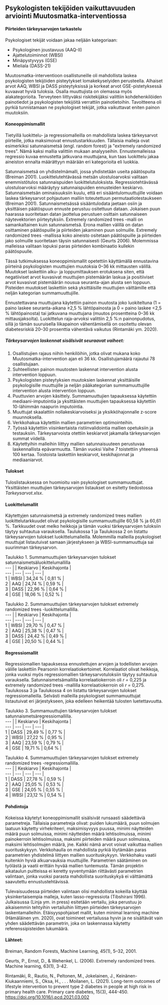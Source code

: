 ## Psykologisten tekijöiden vaikuttavuuden arviointi Muutosmatka-interventiossa

#### Piirteiden tärkeysarvojen tarkastelu

Psykologiset tekijät voidaan jakaa neljään kategoriaan:
- Psykologinen joustavuus (AAQ-II)
- Ajattelutoiminnot (WBSI)
- Minäpystyvyys (GSE)
- Mieliala (DASS-21)

Muutosmatka-interventioon osallistuneille oli mahdollista laskea psykologisten tekijöiden pisteytykset lomakekyselyiden perusteella. Alhaiset arvot AAQ, WBSI ja DASS pisteytyksissä ja korkeat arvot GSE-pistetyksessä kuvaavat hyviä tuloksia. Osalla muuttujista on olemassa myös alakategorioita. Terveyteen liittyväksi riskitekijäksi valittiin kohdehenkilöiden painotiedot ja psykologisten tekijöitä verrattiin painotietoihin. Tavoitteena oli pyrkiä tunnistamaan ne psykologiset tekijät, jotka vaikuttavat eniten painon muutoksiin. 

#### Koneoppimismallit 

Tietyillä luokittelu- ja regressiomalleilla on mahdollista laskea tärkeysarvot piirteille, jotka maksimoivat ennustustarkkuuden. Tällaisia malleja ovat esimerkiksi satunnaismetsä (engl. random forest) ja "extremely randomized trees". Nämä kaksi mallia valittiin mukaan analyyseihin. Ennustemalleissa regressio kuvaa ennustetta jatkuvana muuttujana, kun taas luokittelu jakaa aineiston ennalta määrättyyn määrään eri kategorioita eli luokkia. 

Satunnaismetsä on yhdistelmämalli, jossa yhdistetään useita päätöspuita (Breiman 2001). Luokittelutehtävässä metsän ulostuloarvoksi valitaan enemmistötulos satunnaispuiden luokittelutuloksista. Regressiotehtävässä ulostuloarvoksi määräytyy satunnaispuiden ennusteiden keskiarvo. Satunnaismetsän ominaisuuksiin kuulu, että eri sisääntulomuuttujille voidaan laskea tärkeysarvot pohjautuen malliin toteutettuun permutaatiotestaukseen (Breiman 2001). Satunnaismetsässä sisääntulodata jaetaan osiin ja yksittäisen päätöspuun ennuste perustuu ositettuun dataan. Jokaisen puun haarassa suoritetaan datan jaottelua perustuen osittain satunnaiseen näytevektorien piirteytyksiin. Extremely randomized trees -malli on samankaltainen kuin satunnaismetsä. Erona mallien välillä on datan osittaminen päätöspuille ja piirteiden jakaminen puun solmuille. Extremely randomized trees -mallissa koko aineisto ositetaan päätöspuille ja piirteiden jako solmuille suoritetaan täysin satunnaisesti (Geurts 2006). Molemmissa malleissa valitaan lopuksi paras piirteiden kombinaatio kullekin päätöspuulle.   

Tässä tutkimuksessa koneoppimismallit opetettiin käyttämällä ennustavina piirteinä psykologisten muuttujien muutoksia 0–36 kk mittausten välillä. Muutokset laskettiin alku- ja loppumittauksen erotuksena siten, että negatiiviset arvot kuvasivat muuttujien pistemäärän laskua ja positiiviset arvot kuvasivat pistemäärän nousua seuranta-ajan alusta sen loppuun. Pisteiden muutokset laskettiin sekä yksittäisille muuttujien väittämille että neljän kategorian summamuuttujille. 

Ennustettavana muuttujana käytettiin painon muutosta joko luokiteltuna (1 = paino laskee seuranta-aikana ≥2,5 % lähtöpainosta ja 0 = paino laskee <2,5 % lähtöpainosta) tai jatkuvana muuttujana (muutos prosentteina 0–36 kk mittausjaksolta). Luokittelun raja-arvoksi valittiin 2,5 %:n painonpudotus, sillä jo tämän suuruisella liikapainon vähentämisellä on osoitettu olevan diabetesriskiä 20–30 prosenttia vähentävä vaikutus (Rintamäki ym. 2020).


##### Tärkeysarvojen laskennat sisälsivät seuraavat vaiheet:
1.	Osallistujien rajaus niihin henkilöihin, jotka olivat mukana koko Muutosmatka-intervention ajan eli 36 kk. Osallistujamäärä rajautui 78 osallistujaan.     
2.	Suhteellisten painon muutosten laskennat intervention alusta intervention loppuun.  
3.	Psykologisten pisteytyksien muutoksien laskennat yksittäisille psykologisille muuttujille ja neljän pääkategorian summamuuttujille intervention alusta intervention loppuun.  
4.	Puuttuvien arvojen käsittely. Summamuuttujien tapauksessa käytettiin mediaani-imputointia ja yksittäisten muuttujien tapauksessa käytettiin 10-lähimmän naapurin imputointia.   
5.	Muuttujat skaalattiin nollakeskiarvoiseksi ja yksikköhajonnalle z-score muunnoksella.  
6.	Verkkohakua käytettiin mallien parametrien optimointeihin.   
7.	Työssä käytettiin viisinkertaista ristiinvalidointia mallien opetuksiin ja testauksiin. Tärkeysarvoista otettiin keskiarvot jakamalla tärkeysarvojen summat viidellä.   
8.	Käytettyihin malleihin liittyy mallien satunnaisuuteen perustuvaa laskennallista epävarmuutta. Tämän vuoksi Vaihe 7 toistettiin yhteensä 100 kertaa. Toistoista laskettiin keskiarvot, keskihajonnat ja mediaaniarvot.      

#### Tulokset
Tuloslistauksessa on huomioitu vain psykologiset summamuuttujat. Yksittäisten muuttujien tärkeysarvojen listaukset on esitetty tiedostossa *Tarkeysarvot.xlsx*. 

#### Luokittelumallit
Käytettyjen satunnaismetsä ja extremely randomized trees mallien luokittelutarkkuudet olivat psykologisille summamuuttujille 60,58 % ja 60,61 %. Tarkkuudet ovat melko heikkoja ja tämän vuoksi tärkeysarvojen tuloksiin täytyy suhtautua varauksella. Taulukossa 1 ja Taulukossa 2 on listattu tärkeysarvojen tulokset luokittelumalleilla. Molemmilla malleilla psykologiset muuttujat listautuivat samaan järjestykseen ja WBSI-summamuuttuja sai suurimman tärkeysarvon.    
  
Taulukko 1. Summamuuttujien tärkeysarvojen tulokset satunnaismetsäluokittelumallilla  
--- |  | Keskiarvo | Keskihajonta |  
--- | --- | --- | --- |  
1 | WBSI | 34,24 % | 0,81 % |    
2 | AAQ | 24,74 % | 0,59 % |    
3 | DASS | 22,96 % | 0,64 % |   
4 | GSE | 18,06 % | 0,52 % |    
  
Taulukko 2. Summamuuttujien tärkeysarvojen tulokset extremely randomized trees -luokittelumallilla.  
---  |  | Keskiarvo | Keskihajonta |  
--- | --- | --- | --- |  
1 | WBSI | 29,70 % | 0,47 % |   
2 | AAQ | 25,38 % | 0,47 %  |    
3 | DASS | 24,42 %  | 0,49 % |   
4 | GSE | 20,50 % | 0,44 % |    
  
#### Regressiomallit
Regressiomallien tapauksessa ennustettujen arvojen ja todellisten arvojen välille laskettiin Pearsonin korrelaatiokertoimet. Korrelaatiot olivat heikkoja, jonka vuoksi myös regressiomallien tärkeysarvotuloksiin täytyy suhtautua varauksella. Satunnaismetsämallilla korrelaatiokerroin oli *r =* 0,225 ja extremely randomized trees -mallilla korrelaatiokerroin oli *r =* 0,275. Taulukossa 3 ja Taulukossa 4 on listattu tärkeysarvojen tulokset regressiomalleilla. Selvästi malleilla psykologiset summamuuttujat listautuivat eri järjestykseen, joka edelleen heikentää tulosten luetettavuutta.

Taulukko 3. Summamuuttujien tärkeysarvojen tulokset satunnaismetsäregressiomallilla.  
---  |  | Keskiarvo | Keskihajonta |   
--- | --- | --- | --- |  
1 | DASS | 29,49 % | 0,77 % |   
2 | WBSI | 27,22 % | 0,95 % |   
3 | AAQ | 23,59 % | 0,79 % |   
4 | GSE | 19,71 % | 0,64 % |   

Taulukko 4. Summamuuttujien tärkeysarvojen tulokset extremely randomized trees -regressiomallilla.  
---  |  | Keskiarvo | Keskihajonta |   
--- | --- | --- | --- |  
1 | DASS | 27,78 % | 0,59 % |   
2 | AAQ | 25,05 % | 0,53 % |   
3 | GSE | 24,05 % | 0,55 % |   
4 | WBSI | 23,12 % | 0,54 % |   

#### Pohdintoja
Kokeissa käytetyt koneoppimismallit sisälsivät runsaasti säädettäviä parametreja. Tällaisia parametreja olivat: puiden lukumäärä, puun solmujen laatuun käytetty virhekriteeri, maksimisyvyys puussa, minimi näytteiden määrä puun solmuissa, minimi näytteiden määrä lehtisolmuissa, minimi painokerroin lehtisolmuissa, maksimi piirteiden määrä puun solmuissa, maksimi lehtisolmujen määrä, jne. Kaikki nämä arvot voivat vaikuttaa mallien suorituskykyyn. Verkkohaulla on mahdollista pyrkiä löytämään paras parametrien yhdistelmä liittyen mallien suorituskykyyn. Verkkohaku vaatii kuitenkin hyviä alkuarvauksia muuttujille.  Parametrien säätäminen on työlästä ja vaatii erittäin hyvää mallien tuntemusta. Tämän projektin aikataulun puitteissa ei keretty syventymään riittävästi parametrien valintaan, jonka vuoksi parasta mahdollista suorituskykyä ei välttämättä saavutettu ennustustehtävissä.

Tulevaisuudessa piirteiden valintaan olisi mahdollista kokeilla käyttää yksinkertaisempia malleja, kuten lasso-regressiota (Tibshirani 1996). Julkaisussa (Linja ym. in press) esitetään vertailu, joka perustuu jo aikaisemmin tehtyihin vertailuihin liittyen piirteiden tärkeysarvojen laskentamalleihin. Etäisyyspohjaiset mallit, kuten minimal learning machine (Hämäläinen ym. 2020), ovat toimineet vertailussa hyvin ja ne sisältävät vain yhden säädettävän parametrin, joka on laskennassa käytetty referenssipisteiden lukumäärä.

#### Lähteet:

Breiman, Random Forests, Machine Learning, 45(1), 5–32, 2001.   
  
Geurts, P., Ernst, D., & Wehenkel, L. (2006). Extremely randomized trees. Machine learning, 63(1), 3-42.  
  
Rintamäki, R., Rautio, N., Peltonen, M., Jokelainen, J., Keinänen-Kiukaanniemi, S., Oksa, H., . . . Moilanen, L. (2021). Long-term outcomes of lifestyle intervention to prevent type 2 diabetes in people at high risk in primary health care. Primary care diabetes, 15(3), 444-450. https://doi.org/10.1016/j.pcd.2021.03.002 

